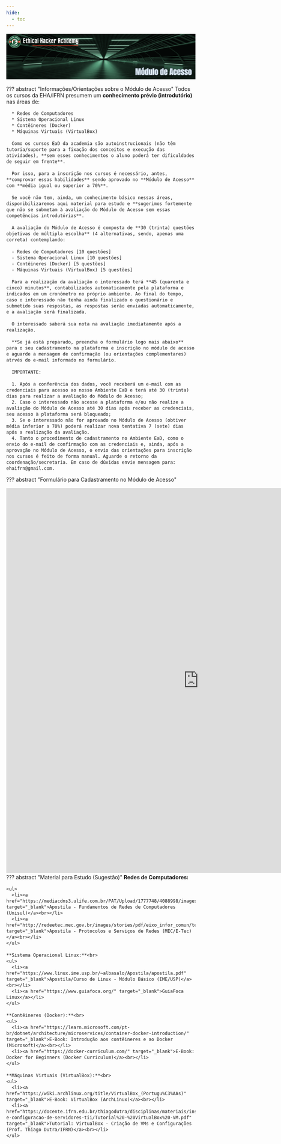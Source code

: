 ```yaml
---
hide:
  - toc
---
```


![Website do Prof. Ricardo Kléber](./assets/images/banner_modulo_acesso.png)

??? abstract "Informações/Orientações sobre o Módulo de Acesso"
      Todos os cursos da EHA/IFRN presumem um **conhecimento prévio (introdutório)** nas áreas de:

      * Redes de Computadores
      * Sistema Operacional Linux
      * Contêineres (Docker)
      * Máquinas Virtuais (VirtualBox)

      Como os cursos EaD da academia são autoinstrucionais (não têm tutoria/suporte para a fixação dos conceitos e execução das atividades), **sem esses conhecimentos o aluno poderá ter dificuldades de seguir em frente**.

      Por isso, para a inscrição nos cursos é necessário, antes, **comprovar essas habilidades** sendo aprovado no **Módulo de Acesso** com **média igual ou superior a 70%**.

      Se você não tem, ainda, um conhecimento básico nessas áreas, disponibilizaremos aqui material para estudo e **sugerimos fortemente que não se submetam à avaliação do Módulo de Acesso sem essas competências introdutórias**.

      A avaliação do Módulo de Acesso é composta de **30 (trinta) questões objetivas de múltipla escolha** (4 alternativas, sendo, apenas uma correta) contemplando:

      - Redes de Computadores [10 questões]
      - Sistema Operacional Linux [10 questões]
      - Contêineres (Docker) [5 questões]
      - Máquinas Virtuais (VirtualBox) [5 questões]

      Para a realização da avaliação o interessado terá **45 (quarenta e cinco) minutos**, contabilizados automaticamente pela plataforma e indicados em um cronômetro no próprio ambiente. Ao final do tempo, caso o interessado não tenha ainda finalizado o questionário e submetido suas respostas, as respostas serão enviadas automaticamente, e a avaliação será finalizada.

      O interessado saberá sua nota na avaliação imediatamente após a realização.

      **Se já está preparado, preencha o formulário logo mais abaixo** para o seu cadastramento na plataforma e inscrição no módulo de acesso e aguarde a mensagem de confirmação (ou orientações complementares) atrvés do e-mail informado no formulário.

      IMPORTANTE:

      1. Após a conferência dos dados, você receberá um e-mail com as credenciais para acesso ao nosso Ambiente EaD e terá até 30 (trinta) dias para realizar a avaliação do Módulo de Acesso;
      2. Caso o interessado não acesse a plataforma e/ou não realize a avaliação do Módulo de Acesso até 30 dias após receber as credenciais, seu acesso à plataforma será bloqueado;
      3. Se o interessado não for aprovado no Módulo de Acesso (obtiver média inferior a 70%) poderá realizar nova tentativa 7 (sete) dias após a realização da avaliação.
      4. Tanto o procedimento de cadastramento no Ambiente EaD, como o envio do e-mail de confirmação com as credenciais e, ainda, após a aprovação no Módulo de Acesso, o envio das orientações para inscrição nos cursos é feito de forma manual. Aguarde o retorno da coordenação/secretaria. Em caso de dúvidas envie mensagem para: ehaifrn@gmail.com.

??? abstract "Formulário para Cadastramento no Módulo de Acesso"
    <div class="video-wrapper">
      <iframe src="https://docs.google.com/forms/d/e/1FAIpQLSdDh-akznaEjdXRO7zic99LzCs6JlH986WtakLWAF3zRrJabg/viewform?embedded=true" width="1024" height="1024" frameborder="0" marginheight="0" marginwidth="0">Carregando…</iframe>
    </div>
??? abstract "Material para Estudo (Sugestão)"
    **Redes de Computadores:**<br>

    <ul>
      <li><a href="https://mediacdns3.ulife.com.br/PAT/Upload/1777748/4088998/images/2a37d90ae9a05ae253846e4599ff2d81.pdf" target="_blank">Apostila - Fundamentos de Redes de Computadores (Unisul)</a><br></li>
      <li><a href="http://redeetec.mec.gov.br/images/stories/pdf/eixo_infor_comun/tec_inf/081112_protserv_redes.pdf" target="_blank">Apostila - Protocolos e Serviços de Redes (MEC/E-Tec)</a><br></li>
    </ul>

    **Sistema Operacional Linux:**<br>
    <ul>
      <li><a href="https://www.linux.ime.usp.br/~albasalo/Apostila/apostila.pdf" target="_blank">Apostila/Curso de Linux - Módulo Básico (IME/USP)</a><br></li>
      <li><a href="https://www.guiafoca.org/" target="_blank">GuiaFoca Linux</a></li>
    </ul>

    **Contêineres (Docker):**<br>
    <ul>
      <li><a href="https://learn.microsoft.com/pt-br/dotnet/architecture/microservices/container-docker-introduction/" target="_blank">E-Book: Introdução aos contêineres e ao Docker (Microsoft)</a><br></li>
      <li><a href="https://docker-curriculum.com/" target="_blank">E-Book: Docker for Beginners (Docker Curriculum)</a><br></li>
    </ul>

    **Máquinas Virtuais (VirtualBox):**<br>
    <ul>
      <li><a href="https://wiki.archlinux.org/title/VirtualBox_(Portugu%C3%AAs)" target="_blank">E-Book: VirtualBox (ArchLinux)</a><br></li>
      <li><a href="https://docente.ifrn.edu.br/thiagodutra/disciplinas/materiais/instalacao-e-configuracao-de-servidores-tii/Tutorial%20-%20VirtualBox%20-VM.pdf" target="_blank">Tutorial: VirtualBox - Criação de VMs e Configurações (Prof. Thiago Dutra/IFRN)</a><br></li>
    </ul>
